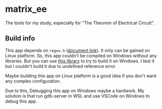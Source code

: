 # matrix_ee

The tools for my study, especially for "The Theorem of Electrical Circuit".

## Build info

This app depends on `regex.h` \([document link](https://www.gnu.org/software/libc/manual/html_node/Regular-Expressions.html)\). It only can be gained on Linux platform. So, this app couldn't be compiled on Windows without any libraries. But you can use [this library](http://gnuwin32.sourceforge.net/packages/regex.htm) to try to build it on Windows. I test it but I couldn't build it due to undefined reference error.

Maybe building this app on Linux platform is a good idea if you don't want any complex configuration.

Due to this, Debugging this app on Windows maybe a hardwork. My solution is that run gdb-server in WSL and use VSCode on Windows to debug this app.
